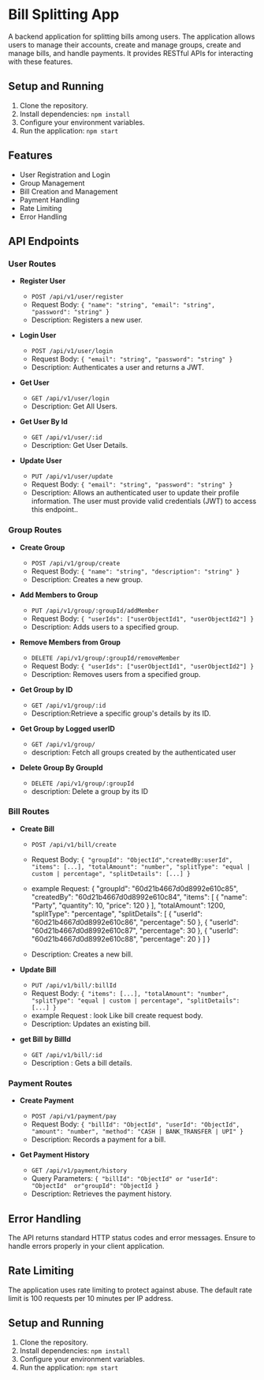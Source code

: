 # Bill Splitting App

A backend application for splitting bills among users. The application allows users to manage their accounts, create and manage groups, create and manage bills, and handle payments. It provides RESTful APIs for interacting with these features.


## Setup and Running

1. Clone the repository.
2. Install dependencies: `npm install`
3. Configure your environment variables.
4. Run the application: `npm start`


## Features

- User Registration and Login
- Group Management
- Bill Creation and Management
- Payment Handling
- Rate Limiting
- Error Handling

## API Endpoints

### User Routes

- **Register User**
  - `POST /api/v1/user/register`
  - Request Body: `{ "name": "string", "email": "string", "password": "string" }`
  - Description: Registers a new user.

- **Login User**
  - `POST /api/v1/user/login`
  - Request Body: `{ "email": "string", "password": "string" }`
  - Description: Authenticates a user and returns a JWT.
- **Get User**
  - `GET /api/v1/user/login`
  - Description: Get All Users.
- **Get User By Id**
  - `GET /api/v1/user/:id`
  - Description: Get User Details.
- **Update User**
  - `PUT /api/v1/user/update`
  -  Request Body: `{ "email": "string", "password": "string" }`
  - Description: Allows an authenticated user to update their profile         information. The user must provide valid credentials (JWT) to access this endpoint..
### Group Routes

- **Create Group**
  - `POST /api/v1/group/create`
  - Request Body: `{ "name": "string", "description": "string" }`
  - Description: Creates a new group.

- **Add Members to Group**
  - `PUT /api/v1/group/:groupId/addMember`
  - Request Body: `{ "userIds": ["userObjectId1", "userObjectId2"] }`
  - Description: Adds users to a specified group.

- **Remove Members from Group**
  - `DELETE /api/v1/group/:groupId/removeMember`
  - Request Body: `{ "userIds": ["userObjectId1", "userObjectId2"] }`
  - Description: Removes users from a specified group.
- **Get Group by ID**
  - `GET /api/v1/group/:id`
  - Description:Retrieve a specific group's details by its ID.
- **Get Group by Logged userID**
  - `GET /api/v1/group/`
  - description: Fetch all groups created by the authenticated user
- **Delete Group By GroupId**
  - `DELETE /api/v1/group/:groupId`
  - description: Delete a group by its ID
### Bill Routes

- **Create Bill**
  - `POST /api/v1/bill/create`
  - Request Body: `{ "groupId": "ObjectId","createdBy:userId", "items": [...], "totalAmount": "number", "splitType": "equal | custom | percentage", "splitDetails": [...] }`
  - example Request: {
  "groupId": "60d21b4667d0d8992e610c85",
  "createdBy": "60d21b4667d0d8992e610c84",
  "items": [
    {
      "name": "Party",
      "quantity": 10,
      "price": 120
    }
  ],
  "totalAmount": 1200,
  "splitType": "percentage",
  "splitDetails": [
    {
      "userId": "60d21b4667d0d8992e610c86",
      "percentage": 50
    },
    {
      "userId": "60d21b4667d0d8992e610c87",
      "percentage": 30
    },
    {
      "userId": "60d21b4667d0d8992e610c88",
      "percentage": 20
    }
  ]
}

  - Description: Creates a new bill.

- **Update Bill**
  - `PUT /api/v1/bill/:billId`
  - Request Body: `{ "items": [...], "totalAmount": "number", "splitType": "equal | custom | percentage", "splitDetails": [...] }`
  - example Request : look Like bill create request body.
  - Description: Updates an existing bill.
- **get Bill by BillId**
  - `GET /api/v1/bill/:id`
  - Description : Gets a bill details.
### Payment Routes

- **Create Payment**
  - `POST /api/v1/payment/pay`
  - Request Body: `{ "billId": "ObjectId", "userId": "ObjectId", "amount": "number", "method": "CASH | BANK_TRANSFER | UPI" }`
  - Description: Records a payment for a bill.

- **Get Payment History**
  - `GET /api/v1/payment/history`
  - Query Parameters: `{ "billId": "ObjectId" or "userId": "ObjectId"  or"groupId": "ObjectId }`
  - Description: Retrieves the payment history.

## Error Handling

The API returns standard HTTP status codes and error messages. Ensure to handle errors properly in your client application.

## Rate Limiting

The application uses rate limiting to protect against abuse. The default rate limit is 100 requests per 10 minutes per IP address.

## Setup and Running

1. Clone the repository.
2. Install dependencies: `npm install`
3. Configure your environment variables.
4. Run the application: `npm start`


